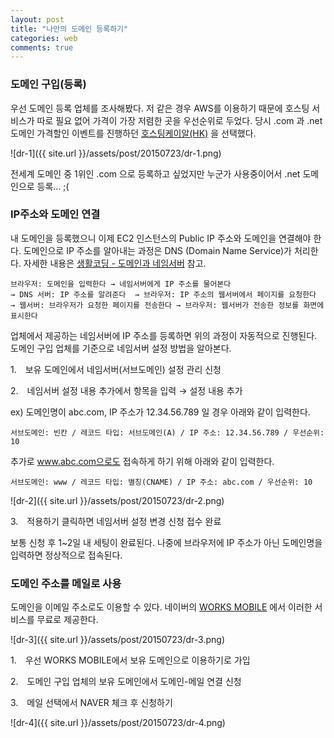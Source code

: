 ```yaml
---
layout: post
title: "나만의 도메인 등록하기"
categories: web
comments: true
--- 
```


### 도메인 구입(등록)

우선 도메인 등록 업체를 조사해봤다. 저 같은 경우 AWS를 이용하기 때문에 호스팅 서비스가 따로 필요 없어 가격이 가장 저렴한 곳을 우선순위로 두었다. 당시 .com 과 .net 도메인 가격할인 이벤트를 진행하던 [호스팅케이알(HK)](http://www.hosting.kr/main) 을 선택했다.

![dr-1]({{ site.url }}/assets/post/20150723/dr-1.png)

전세계 도메인 중 1위인 .com 으로 등록하고 싶었지만 누군가 사용중이어서 .net 도메인으로 등록... ;(


### IP주소와 도메인 연결

내 도메인을 등록했으니 이제 EC2 인스턴스의 Public IP 주소와 도메인을 연결해야 한다. 도메인으로 IP 주소를 알아내는 과정은 DNS (Domain Name Service)가 처리한다. 자세한 내용은 [생활코딩 - 도메인과 네임서버](https://opentutorials.org/course/559/2802) 참고.

    브라우저: 도메인을 입력한다 → 네임서버에게 IP 주소를 물어본다  
    → DNS 서버: IP 주소를 알려준다  → 브라우저: IP 주소의 웹서버에서 페이지를 요청한다  
    → 웹서버: 브라우저가 요청한 페이지를 전송한다 → 브라우저: 웹서버가 전송한 정보를 화면에 표시한다 

업체에서 제공하는 네임서버에 IP 주소를 등록하면 위의 과정이 자동적으로 진행된다. 도메인 구입 업체를 기준으로 네임서버 설정 방법을 알아본다.

1.　보유 도메인에서 네임서버(서브도메인) 설정 관리 신청

2.　네임서버 설정 내용 추가에서 항목을 입력 → 설정 내용 추가

ex) 도메인명이 abc.com, IP 주소가 12.34.56.789 일 경우 아래와 같이 입력한다.  

```
서브도메인: 빈칸 / 레코드 타입: 서브도메인(A) / IP 주소: 12.34.56.789 / 우선순위: 10
```

추가로 www.abc.com으로도 접속하게 하기 위해 아래와 같이 입력한다.  

```
서브도메인: www / 레코드 타입: 별칭(CNAME) / IP 주소: abc.com / 우선순위: 10
```

![dr-2]({{ site.url }}/assets/post/20150723/dr-2.png)

3.　적용하기 클릭하면 네임서버 설정 변경 신청 접수 완료

보통 신청 후 1~2일 내 세팅이 완료된다. 나중에 브라우저에 IP 주소가 아닌 도메인명을 입력하면 정상적으로 접속된다.


### 도메인 주소를 메일로 사용

도메인을 이메일 주소로도 이용할 수 있다. 네이버의 [WORKS MOBILE](https://www.worksmobile.com/kr/) 에서 이러한 서비스를 무료로 제공한다.

![dr-3]({{ site.url }}/assets/post/20150723/dr-3.png)

1.　우선 WORKS MOBILE에서 보유 도메인으로 이용하기로 가입

2.　도메인 구입 업체의 보유 도메인에서 도메인-메일 연결 신청

3.　메일 선택에서 NAVER 체크 후 신청하기

![dr-4]({{ site.url }}/assets/post/20150723/dr-4.png)
